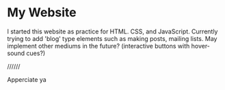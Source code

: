 # My Website

I started this website as practice for HTML. CSS, and JavaScript.
Currently trying to add 'blog' type elements such as making posts, mailing lists.
May implement other mediums in the future? (interactive buttons with hover-sound cues?)


//////

Apperciate ya

